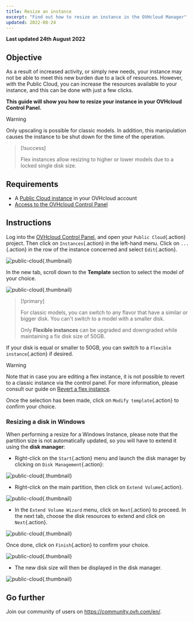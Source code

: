 ```yaml
---
title: Resize an instance
excerpt: "Find out how to resize an instance in the OVHcloud Manager"
updated: 2022-08-24
---
```


**Last updated 24th August 2022**

## Objective

As a result of increased activity, or simply new needs, your instance may not be able to meet this new burden due to a lack of resources. However, with the Public Cloud, you can increase the resources available to your instance, and this can be done with just a few clicks.

**This guide will show you how to resize your instance in your OVHcloud Control Panel.**

> [!warning]
>
> Only upscaling is possible for classic models.
> In addition, this manipulation causes the instance to be shut down for the time of the operation.
> 

> [!success]
>
> Flex instances allow resizing to higher or lower models due to a locked single disk size.
> 

## Requirements

- A [Public Cloud instance](https://www.ovhcloud.com/en-au/public-cloud/) in your OVHcloud account
- [Access to the OVHcloud Control Panel](https://ca.ovh.com/auth/?action=gotomanager&from=https://www.ovh.com.au/&ovhSubsidiary=au)

## Instructions

Log into the [OVHcloud Control Panel](https://ca.ovh.com/auth/?action=gotomanager&from=https://www.ovh.com.au/&ovhSubsidiary=au), and open your `Public Cloud`{.action} project. Then click on `Instances`{.action} in the left-hand menu. Click on `...`{.action} in the row of the instance concerned and select `Edit`{.action}.

![public-cloud](images/editinstance.png){.thumbnail}

In the new tab, scroll down to the **Template** section to select the model of your choice.

![public-cloud](images/template.png){.thumbnail}

> [!primary]
>
> For classic models, you can switch to any flavor that have a similar or bigger disk. You can't switch to a model with a smaller disk.<br/>
>
> Only **Flexible instances** can be upgraded and downgraded while maintaining a fix disk size of 50GB.
>

If your disk is equal or smaller to 50GB, you can switch to a `Flexible instance`{.action} if desired.

> [!warning]
> Note that in case you are editing a flex instance, it is not possible to revert to a classic instance via the control panel. For more information, please consult our guide on [Revert a flex instance](/pages/public_cloud/compute/revert_a_flex_instance).
>

Once the selection has been made, click on `Modify template`{.action} to confirm your choice.

### Resizing a disk in Windows

When performing a resize for a Windows Instance, please note that the partition size is not automatically updated, so you will have to extend it using the **disk manager**:

- Right-click on the `Start`{.action} menu and launch the disk manager by clicking on `Disk Management`{.action}:

![public-cloud](images/2980.png){.thumbnail}

- Right-click on the main partition, then click on `Extend Volume`{.action}.

![public-cloud](images/2981a.png){.thumbnail}

- In the `Extend Volume Wizard` menu, click on `Next`{.action} to proceed. In the next tab, choose the disk resources to extend and click on `Next`{.action}. 

![public-cloud](images/2978a.png){.thumbnail}

Once done, click on `Finish`{.action} to confirm your choice.

![public-cloud](images/wizard2021.png){.thumbnail}

- The new disk size will then be displayed in the disk manager.

![public-cloud](images/2979.png){.thumbnail}

## Go further

Join our community of users on <https://community.ovh.com/en/>.